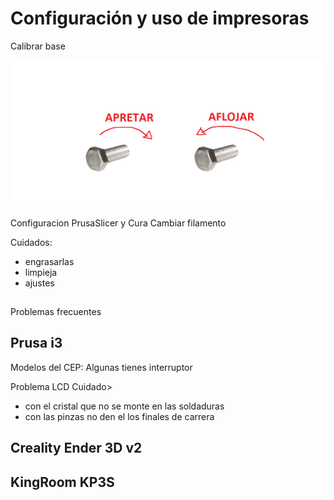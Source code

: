 # Configuración y uso de impresoras

Calibrar base

![](./images/TornilloCalibracion.png)

Configuracion PrusaSlicer y Cura
Cambiar filamento


Cuidados:
* engrasarlas
* limpieja
* ajustes



##

Problemas frecuentes
## Prusa i3 

Modelos del CEP: Algunas tienes interruptor


Problema LCD
Cuidado>
* con el cristal que no se monte en las soldaduras
* con las pinzas no den el los finales de carrera

## Creality Ender 3D v2



## KingRoom KP3S